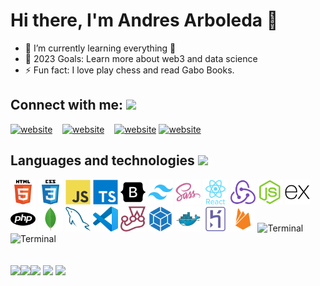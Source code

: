 # Hi there, I'm Andres Arboleda 👋 
- 🌱 I’m currently learning everything 🤣
- 🥅 2023 Goals: Learn more about web3 and data science
- ⚡ Fun fact: I love play chess and read Gabo Books.

### <h2>Connect with me: <img src='https://raw.githubusercontent.com/ShahriarShafin/ShahriarShafin/main/Assets/handshake.gif' width="100px"></h2>
[![website](./img/twitter-light.svg)](https://twitter.com/and_arb_ech#gh-light-mode-only)
&nbsp;&nbsp;
[![website](./img/twitter-dark.svg)](https://twitter.com/and_arb_ech#gh-dark-mode-only)
&nbsp;&nbsp;
[![website](./img/linkedin-light.svg)](https://www.linkedin.com/in/arndresarboleda/#gh-light-mode-only)
[![website](./img/linkedin-dark.svg)](https://www.linkedin.com/in/arndresarboleda/#gh-dark-mode-only)



<h2> Languages and technologies
<img src = "https://media2.giphy.com/media/QssGEmpkyEOhBCb7e1/giphy.gif?cid=ecf05e47a0n3gi1bfqntqmob8g9aid1oyj2wr3ds3mg700bl&rid=giphy.gif" width = 32px> </h2>
<div>
   <img src="https://raw.githubusercontent.com/devicons/devicon/master/icons/html5/html5-original-wordmark.svg" alt="html5" width="40" height="40" title="html5"/> 
   <img src="https://raw.githubusercontent.com/devicons/devicon/master/icons/css3/css3-original-wordmark.svg" alt="css3" width="40" height="40" title="css3"/>  
   <img src="https://raw.githubusercontent.com/devicons/devicon/master/icons/javascript/javascript-original.svg" alt="javascript" width="40" height="40" title ="javascript"/> 
   <img src="https://raw.githubusercontent.com/devicons/devicon/master/icons/typescript/typescript-original.svg" width="40" height="40" alt="typescript" title="typescript" />
   <img src="https://raw.githubusercontent.com/devicons/devicon/master/icons/bootstrap/bootstrap-plain.svg" width="40" alt="Bootstrap" title="Bootstrap"/>
   <img src="https://raw.githubusercontent.com/devicons/devicon/master/icons/tailwindcss/tailwindcss-plain.svg" width="40" alt="Tailwindcss" title="Tailwindcss"/>
   <img src="https://raw.githubusercontent.com/devicons/devicon/master/icons/sass/sass-original.svg" alt="sass" width="40" height="40" title="Sass"/>
   <img src="https://raw.githubusercontent.com/devicons/devicon/master/icons/react/react-original-wordmark.svg" alt="react" width="40" height="40" title="React"/>
   <img src="https://raw.githubusercontent.com/devicons/devicon/master/icons/redux/redux-original.svg" alt="react" width="40" height="40" title="Redux"/>
   <img src="https://raw.githubusercontent.com/devicons/devicon/master/icons/nodejs/nodejs-plain.svg" width="40" alt="Node.js" title="NodeJS"/>
   <img src="https://raw.githubusercontent.com/devicons/devicon/master/icons/express/express-original.svg" width="40" alt="Express.js" title="ExpressJS"/>
   <img src="https://raw.githubusercontent.com/devicons/devicon/master/icons/php/php-plain.svg" width="40" alt="PHP" title="PHP"/>
   <img src="https://raw.githubusercontent.com/devicons/devicon/master/icons/mongodb/mongodb-original.svg" width="40" alt="MongoDB" title="MongoDB"/>
   <img src="https://raw.githubusercontent.com/devicons/devicon/master/icons/mysql/mysql-original.svg" width="40" alt="MySQL"  title="MySQL"/>
   <img src="https://raw.githubusercontent.com/devicons/devicon/master/icons/vscode/vscode-original.svg" width="40" alt="VSCode"  title="VSCode"/>
   <img src="https://raw.githubusercontent.com/devicons/devicon/master/icons/jest/jest-plain.svg" width="40" alt="Jest" title="Jest" />
   <img src="https://raw.githubusercontent.com/devicons/devicon/master/icons/webpack/webpack-plain.svg" width="40" title="Webpack" alt="Webpack"/>
   <img src="https://raw.githubusercontent.com/devicons/devicon/master/icons/docker/docker-original.svg" width="40" title="Docker" alt="Docker"/>
   <img src="https://raw.githubusercontent.com/devicons/devicon/master/icons/heroku/heroku-original.svg" width="40" title="Heroku" alt="Heroku"/>
   <img src="https://raw.githubusercontent.com/devicons/devicon/master/icons/firebase/firebase-plain.svg" width="40" title="Firebase" alt="Firebase"/>
    <img  alt="Terminal" width="26px" src="./img/terminal-light.svg" />
    <img  alt="Terminal" width="26px" src="./img/terminal-dark.svg" />
</div>

<br />
<br />
<img src="https://activity-graph.herokuapp.com/graph?username=andarbech&theme=redical&hide_border=true&area=true"/>
<img align="left"  src="https://github-readme-stats.vercel.app/api?username=andarbech&show_icons=true&locale=en&count_private=true&hide_rank=true&custom_title=My%20GitHub%20Stats&disable_animations=true&theme=radical"/>
<img src="https://github-readme-stats.vercel.app/api?username=andarbech&show_icons=true&theme=radical"/>
<img align="left" src="https://github-readme-streak-stats.herokuapp.com/?user=andarbech&theme=radical"/>
<img  src="https://github-readme-stats.vercel.app/api/top-langs/?username=andarbech&theme=radical"/>

